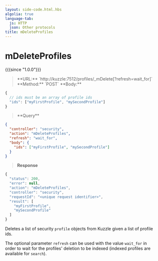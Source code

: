 ```yaml
---
layout: side-code.html.hbs
algolia: true
language-tab:
  js: HTTP
  json: Other protocols
title: mDeleteProfiles
---
```



# mDeleteProfiles

{{{since "1.0.0"}}}



<blockquote class="js">
<p>
**URL:** `http://kuzzle:7512/profiles/_mDelete[?refresh=wait_for]`  
**Method:** `POST`  
**Body:**
</p>
</blockquote>


```js
{
  // ids must be an array of profile ids
  "ids": ["myFirstProfile", "mySecondProfile"]
}
```

<blockquote class="json">
<p>
**Query**
</p>
</blockquote>

```json
{
  "controller": "security",
  "action": "mDeleteProfiles",
  "refresh": "wait_for",
  "body": {
    "ids": ["myFirstProfile", "mySecondProfile"]
  }
}
```

>**Response**

```javascript
{
  "status": 200,
  "error": null,
  "action": "mDeleteProfiles",
  "controller": "security",
  "requestId": "<unique request identifier>",
  "result": [
    "myFirstProfile",
    "mySecondProfile"
  ]
}
```

Deletes a list of security `profile` objects from Kuzzle given a list of profile ids.

The optional parameter `refresh` can be used
with the value `wait_for` in order to wait for the profiles' deletion to be indexed (indexed profiles are available for `search`).
